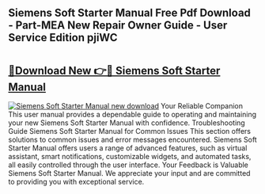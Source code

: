 ## Siemens Soft Starter Manual Free Pdf Download - Part-MEA New Repair Owner Guide - User Service Edition pjiWC

# <h2><a href="http://cf25941.oget.top/?id=Siemens+Soft+Starter+Manual">🔗Download New 👉🔴 Siemens Soft Starter Manual</a></h2>

[![Siemens Soft Starter Manual new download](https://i.imgur.com/5g1atiW.png)](http://cf25941.oget.top/?id=Siemens+Soft+Starter+Manual)
Your Reliable Companion This user manual provides a dependable guide to operating and maintaining your new Siemens Soft Starter Manual with confidence. Troubleshooting Guide Siemens Soft Starter Manual for Common Issues This section offers solutions to common issues and error messages encountered. Siemens Soft Starter Manual offers users a range of advanced features, such as virtual assistant, smart notifications, customizable widgets, and automated tasks, all easily controlled through the user interface. Your Feedback is Valuable Siemens Soft Starter Manual. We appreciate your input and are committed to providing you with exceptional service.

